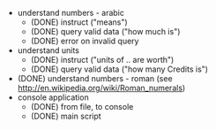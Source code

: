 * understand numbers - arabic
    * (DONE) instruct ("means")
    * (DONE) query valid data ("how much is")
    * (DONE) error on invalid query
* understand units
    * (DONE) instruct ("units of .. are worth")
    * (DONE) query valid data ("how many Credits is")
* (DONE) understand numbers - roman (see http://en.wikipedia.org/wiki/Roman_numerals)
* console application
    * (DONE) from file, to console
    * (DONE) main script
